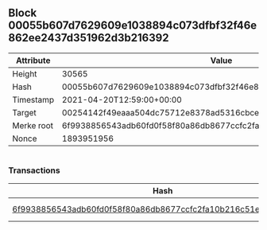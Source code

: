 ## Block 00055b607d7629609e1038894c073dfbf32f46e862ee2437d351962d3b216392

Attribute | Value
--- | ---
Height | 30565
Hash | 00055b607d7629609e1038894c073dfbf32f46e862ee2437d351962d3b216392
Timestamp | 2021-04-20T12:59:00+00:00
Target | 00254142f49eaaa504dc75712e8378ad5316cbcead634704b3734b6271167cc4
Merke root | 6f9938856543adb60fd0f58f80a86db8677ccfc2fa10b216c51effe0053a5f12
Nonce | 1893951956

```

```

### Transactions

Hash | Amount
--- | ---
[6f9938856543adb60fd0f58f80a86db8677ccfc2fa10b216c51effe0053a5f12](6f9938856543adb60fd0f58f80a86db8677ccfc2fa10b216c51effe0053a5f12.md) | 10.00000000 SKEPTI 
